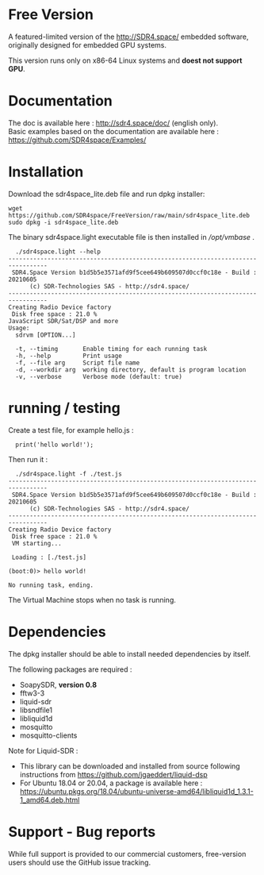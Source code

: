 # Free Version
A featured-limited version of the http://SDR4.space/ embedded software, originally designed for embedded GPU systems.

This version runs only on x86-64 Linux systems and __doest not support GPU__.

# Documentation

The doc is available here : http://sdr4.space/doc/ (english only).  
Basic examples based on the documentation are available here : https://github.com/SDR4space/Examples/

# Installation

Download the sdr4space_lite.deb file and run dpkg installer:   

```
wget https://github.com/SDR4space/FreeVersion/raw/main/sdr4space_lite.deb
sudo dpkg -i sdr4space_lite.deb
```

The binary sdr4space.light executable file is then installed in */opt/vmbase* . 

```
  ./sdr4space.light --help
---------------------------------------------------------------------------------
 SDR4.Space Version b1d5b5e3571afd9f5cee649b609507d0ccf0c18e - Build : 20210605
      (c) SDR-Technologies SAS - http://sdr4.space/
---------------------------------------------------------------------------------
Creating Radio Device factory
 Disk free space : 21.0 % 
JavaScript SDR/Sat/DSP and more
Usage:
  sdrvm [OPTION...]

  -t, --timing       Enable timing for each running task
  -h, --help         Print usage
  -f, --file arg     Script file name
  -d, --workdir arg  working directory, default is program location 
  -v, --verbose      Verbose mode (default: true)
```

# running / testing

Create a test file, for example hello.js :  
```
  print('hello world!');
```
  
 Then run it :  
```
  ./sdr4space.light -f ./test.js 
---------------------------------------------------------------------------------
 SDR4.Space Version b1d5b5e3571afd9f5cee649b609507d0ccf0c18e - Build : 20210605
      (c) SDR-Technologies SAS - http://sdr4.space/
---------------------------------------------------------------------------------
Creating Radio Device factory
 Disk free space : 21.0 % 
 VM starting...

 Loading : [./test.js]

(boot:0)> hello world!

No running task, ending.

```

The Virtual Machine stops when no task is running.

# Dependencies 

The dpkg installer should be able to install needed dependencies by itself.

The following packages are required :
* SoapySDR, __version 0.8__
* fftw3-3
* liquid-sdr
* libsndfile1
* libliquid1d
* mosquitto
* mosquitto-clients


Note for Liquid-SDR :
* This library can be downloaded and installed from source following instructions from https://github.com/jgaeddert/liquid-dsp
* For Ubuntu 18.04 or 20.04, a package is available here : https://ubuntu.pkgs.org/18.04/ubuntu-universe-amd64/libliquid1d_1.3.1-1_amd64.deb.html



# Support - Bug reports

While full support is provided to our commercial customers, free-version users should use the GitHub issue tracking.

